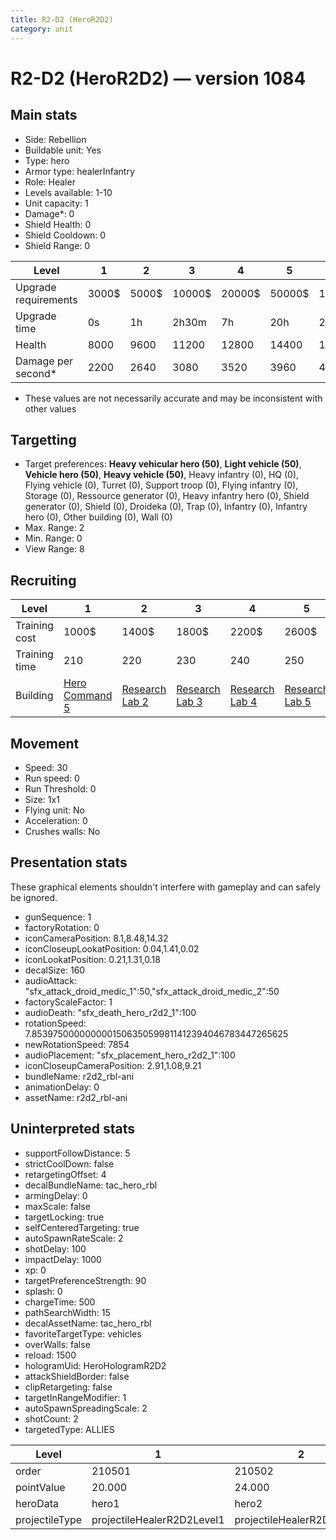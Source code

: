 ```yaml
---
title: R2-D2 (HeroR2D2)
category: unit
---
```


# R2-D2 (HeroR2D2) — version 1084

## Main stats

  * Side: Rebellion
  * Buildable unit: Yes
  * Type: hero
  * Armor type: healerInfantry
  * Role: Healer
  * Levels available: 1-10
  * Unit capacity: 1
  * Damage*: 0
  * Shield Health: 0
  * Shield Cooldown: 0
  * Shield Range: 0

|Level               |1    |2    |3     |4     |5     |6      |7      |8      |9       |10      |
|--------------------|-----|-----|------|------|------|-------|-------|-------|--------|--------|
|Upgrade requirements|3000$|5000$|10000$|20000$|50000$|135000$|225000$|450000$|1500000$|2500000$|
|Upgrade time        |0s   |1h   |2h30m |7h    |20h   |2d12h  |4d     |6d     |1w1d    |1w5d    |
|Health              |8000 |9600 |11200 |12800 |14400 |16000  |17600  |19200  |20800   |24000   |
|Damage per second*  |2200 |2640 |3080  |3520  |3960  |4400   |4840   |5280   |5720    |6600    |

* These values are not necessarily accurate and may be inconsistent with other values

## Targetting

  * Target preferences: **Heavy vehicular hero (50)**, **Light vehicle (50)**, **Vehicle hero (50)**, **Heavy vehicle (50)**, Heavy infantry (0), HQ (0), Flying vehicle (0), Turret (0), Support troop (0), Flying infantry (0), Storage (0), Ressource generator (0), Heavy infantry hero (0), Shield generator (0), Shield (0), Droideka (0), Trap (0), Infantry (0), Infantry hero (0), Other building (0), Wall (0)
  * Max. Range: 2
  * Min. Range: 0
  * View Range: 8

## Recruiting

|Level        |1                                          |2                                     |3                                     |4                                     |5                                     |6                                     |7                                     |8                                     |9                                     |10                                     |
|-------------|-------------------------------------------|--------------------------------------|--------------------------------------|--------------------------------------|--------------------------------------|--------------------------------------|--------------------------------------|--------------------------------------|--------------------------------------|---------------------------------------|
|Training cost|1000$                                      |1400$                                 |1800$                                 |2200$                                 |2600$                                 |3000$                                 |3400$                                 |4000$                                 |4200$                                 |4600$                                  |
|Training time|210                                        |220                                   |230                                   |240                                   |250                                   |260                                   |270                                   |560                                   |580                                   |600                                    |
|Building     |[Hero Command 5](rebelTacticalCommand.html)|[Research Lab 2](rebelOffenseLab.html)|[Research Lab 3](rebelOffenseLab.html)|[Research Lab 4](rebelOffenseLab.html)|[Research Lab 5](rebelOffenseLab.html)|[Research Lab 6](rebelOffenseLab.html)|[Research Lab 7](rebelOffenseLab.html)|[Research Lab 8](rebelOffenseLab.html)|[Research Lab 9](rebelOffenseLab.html)|[Research Lab 10](rebelOffenseLab.html)|

## Movement

  * Speed: 30
  * Run speed: 0
  * Run Threshold: 0
  * Size: 1x1
  * Flying unit: No
  * Acceleration: 0
  * Crushes walls: No

## Presentation stats

These graphical elements shouldn't interfere with gameplay and can safely be ignored.

  * gunSequence: 1
  * factoryRotation: 0
  * iconCameraPosition: 8.1,8.48,14.32
  * iconCloseupLookatPosition: 0.04,1.41,0.02
  * iconLookatPosition: 0.21,1.31,0.18
  * decalSize: 160
  * audioAttack: "sfx_attack_droid_medic_1":50,"sfx_attack_droid_medic_2":50
  * factoryScaleFactor: 1
  * audioDeath: "sfx_death_hero_r2d2_1":100
  * rotationSpeed: 7.8539750000000001506350599811412394046783447265625
  * newRotationSpeed: 7854
  * audioPlacement: "sfx_placement_hero_r2d2_1":100
  * iconCloseupCameraPosition: 2.91,1.08,9.21
  * bundleName: r2d2_rbl-ani
  * animationDelay: 0
  * assetName: r2d2_rbl-ani

## Uninterpreted stats

  * supportFollowDistance: 5
  * strictCoolDown: false
  * retargetingOffset: 4
  * decalBundleName: tac_hero_rbl
  * armingDelay: 0
  * maxScale: false
  * targetLocking: true
  * selfCenteredTargeting: true
  * autoSpawnRateScale: 2
  * shotDelay: 100
  * impactDelay: 1000
  * xp: 0
  * targetPreferenceStrength: 90
  * splash: 0
  * chargeTime: 500
  * pathSearchWidth: 15
  * decalAssetName: tac_hero_rbl
  * favoriteTargetType: vehicles
  * overWalls: false
  * reload: 1500
  * hologramUid: HeroHologramR2D2
  * attackShieldBorder: false
  * clipRetargeting: false
  * targetInRangeModifier: 1
  * autoSpawnSpreadingScale: 2
  * shotCount: 2
  * targetedType: ALLIES

|Level         |1                         |2                         |3                         |4                         |5                         |6                         |7                         |8                         |9                         |10                         |
|--------------|--------------------------|--------------------------|--------------------------|--------------------------|--------------------------|--------------------------|--------------------------|--------------------------|--------------------------|---------------------------|
|order         |210501                    |210502                    |210503                    |210504                    |210505                    |210506                    |210507                    |210508                    |210509                    |210510                     |
|pointValue    |20.000                    |24.000                    |28.000                    |32.000                    |36.000                    |40.000                    |44.000                    |48.000                    |52.000                    |60.000                     |
|heroData      |hero1                     |hero2                     |hero3                     |hero4                     |hero5                     |hero6                     |hero7                     |hero8                     |hero9                     |hero10                     |
|projectileType|projectileHealerR2D2Level1|projectileHealerR2D2Level2|projectileHealerR2D2Level3|projectileHealerR2D2Level4|projectileHealerR2D2Level5|projectileHealerR2D2Level6|projectileHealerR2D2Level7|projectileHealerR2D2Level8|projectileHealerR2D2Level9|projectileHealerR2D2Level10|

